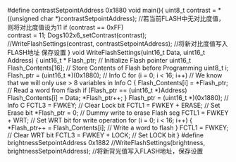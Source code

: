 #define contrastSetpointAddress     0x1880
void main(){
	uint8_t contrast = *((unsigned char *)contrastSetpointAddress);
	//若当前FLASH中无对比度值，则将对比度值设为11
	if (contrast == 0xFF)             
        	contrast = 11;
   	Dogs102x6_setContrast(contrast);
	//WriteFlashSettings(contrast, contrastSetpointAddress); //将新对比度值写入FLASH地址   保存设置
}
void WriteFlashSettings(uint16_t Data, uint16_t Address)
{
    uint16_t * Flash_ptr;                   // Initialize Flash pointer
    uint16_t Flash_Contents[16];            // Store Contents of Flash before Programming
    uint8_t i;
    Flash_ptr = (uint16_t *)(0x1880);       // Info C
    for (i = 0; i < 16; i++)                // We know that we will only use > 8 variables in Info C
    {
        Flash_Contents[i] = *Flash_ptr;     // Read a word from flash
        if (Flash_ptr == (uint16_t *)Address)
            Flash_Contents[i] = Data;
        *Flash_ptr++;
    }
    Flash_ptr = (uint16_t *)(0x1880);       // Info C
    FCTL3 = FWKEY;                          // Clear Lock bit
    FCTL1 = FWKEY + ERASE;                  // Set Erase bit
    *Flash_ptr = 0;                         // Dummy write to erase Flash seg
    FCTL1 = FWKEY + WRT;                    // Set WRT bit for write operation
    for (i = 0; i < 16; i++)
    {
        *Flash_ptr++ = Flash_Contents[i];   // Write a word to flash
    }
    FCTL1 = FWKEY;                          // Clear WRT bit
    FCTL3 = FWKEY + LOCK;                   // Set LOCK bit
}
#define brightnessSetpointAddress   0x1882
	//WriteFlashSettings(brightness, brightnessSetpointAddress); //将新背光值写入FLASH地址，保存设置

